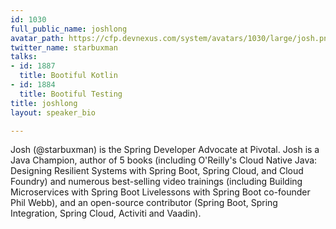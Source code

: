 ```yaml
---
id: 1030
full_public_name: joshlong
avatar_path: https://cfp.devnexus.com/system/avatars/1030/large/josh.png?1510325739
twitter_name: starbuxman
talks:
- id: 1887
  title: Bootiful Kotlin
- id: 1884
  title: Bootiful Testing
title: joshlong
layout: speaker_bio

---
```

Josh (@starbuxman) is the Spring Developer Advocate at Pivotal. Josh is a Java Champion, author of 5 books (including O'Reilly's Cloud Native Java: Designing Resilient Systems with Spring Boot, Spring Cloud, and Cloud Foundry) and numerous best-selling video trainings (including Building Microservices with Spring Boot Livelessons with Spring Boot co-founder Phil Webb), and an open-source contributor (Spring Boot, Spring Integration, Spring Cloud, Activiti and Vaadin). 
